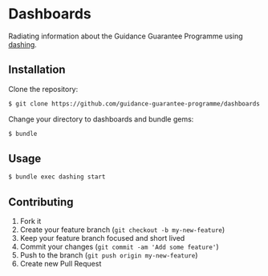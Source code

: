 # Dashboards

Radiating information about the Guidance Guarantee Programme using [dashing].


## Installation

Clone the repository:

```sh
$ git clone https://github.com/guidance-guarantee-programme/dashboards.git
```

Change your directory to dashboards and bundle gems:

```sh
$ bundle
```


## Usage

```sh
$ bundle exec dashing start
```


## Contributing

1. Fork it
2. Create your feature branch (`git checkout -b my-new-feature`)
3. Keep your feature branch focused and short lived
4. Commit your changes (`git commit -am 'Add some feature'`)
5. Push to the branch (`git push origin my-new-feature`)
6. Create new Pull Request


[dashing]: http://shopify.github.com/dashing
